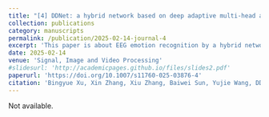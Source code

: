 ```yaml
---
title: "[4] DDNet: a hybrid network based on deep adaptive multi-head attention and dynamic graph convolution for EEG emotion recognition"
collection: publications
category: manuscripts
permalink: /publication/2025-02-14-journal-4
excerpt: 'This paper is about EEG emotion recognition by a hybrid network.'
date: 2025-02-14
venue: 'Signal, Image and Video Processing'
#slidesurl: 'http://academicpages.github.io/files/slides2.pdf'
paperurl: 'https://doi.org/10.1007/s11760-025-03876-4'
citation: 'Bingyue Xu, Xin Zhang, Xiu Zhang, Baiwei Sun, Yujie Wang, DDNet: a hybrid network based on deep adaptive multi-head attention and dynamic graph convolution for EEG emotion recognition, Signal, Image and Video Processing, vol. 19, article number 293, February 14, 2025. https://doi.org/10.1007/s11760-025-03876-4.'
---
```


Not available.